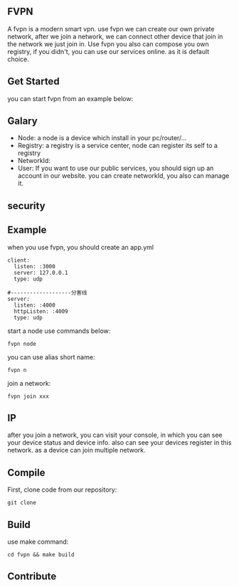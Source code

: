 ## FVPN

A fvpn is a modern smart vpn. use fvpn we can create our own private network, after we join a network, we can connect other device that join in the network we just join in.
Use fvpn you also can compose you own registry, if you didn't, you can use our services online. as it is default choice.
## Get Started
you can start fvpn from an example below:

## Galary
- Node: a node is a device which install in your pc/router/...
- Registry: a registry is a service center, node can register its self to a registry
- NetworkId: 
- User: If you want to use our public services, you should sign up an account in our website. you can create networkId, you also can manage it. 

## security


## Example
when you use fvpn, you should create an app.yml
```azure
client:
  listen: :3000
  server: 127.0.0.1
  type: udp

#-------------------分害线
server:
  listen: :4000
  httpListen: :4009
  type: udp
```
start a node use commands below:
```azure
fvpn node
```
you can use alias short name:
```azure
fvpn n
```

join a network:
```azure
fvpn join xxx
```

## IP 
after you join a network, you can visit your console, in which you can see your device status and device info. also can see your devices register in this network. as a device can 
join multiple network.

## Compile

First, clone code from our repository:

```shell
git clone
```
## Build
use make command:

```shell
cd fvpn && make build
```

## Contribute

